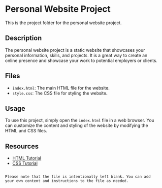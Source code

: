 # Personal Website Project

This is the project folder for the personal website project. 

## Description

The personal website project is a static website that showcases your personal information, skills, and projects. It is a great way to create an online presence and showcase your work to potential employers or clients.

## Files

- `index.html`: The main HTML file for the website.
- `style.css`: The CSS file for styling the website.

## Usage

To use this project, simply open the `index.html` file in a web browser. You can customize the content and styling of the website by modifying the HTML and CSS files.

## Resources

- [HTML Tutorial](../lessons/01_introduction_to_html.md)
- [CSS Tutorial](../lessons/03_css_syntax_and_selectors.md)

```

Please note that the file is intentionally left blank. You can add your own content and instructions to the file as needed.